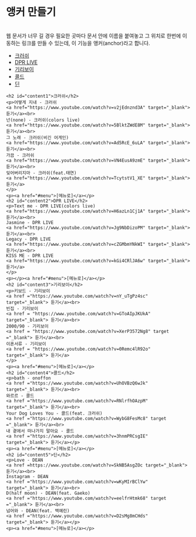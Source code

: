 <!DOCTYPE html>
<html lang="ko">
<head>
    <meta charset="UTF-8">
    <meta http-equiv="X-UA-Compatible" content="IE=edge">
    <meta name="viewport" content="width=device-width, initial-scale=1.0">
    <title>21_3_7</title>
</head>
<body>
    <h1> 앵커 만들기</h1><br>
    웹 문서가 너무 길 경우 필요한 곳마다 문서 안에 이름을 붙여놓고 그 위치로 한번에 이동하는 링크를 만들 수 있는데, 이 기능을 앵커(anchor)라고 합니다.
    <ul id="menu">
        <li><a href="#content1">크러쉬</a></li>
        <li><a href="#content2">DPR LIVE</a></li>
        <li><a href="#content3">기리보이</a></li>
        <li><a href="#content4">콜드</a></li>
        <li><a href="#content5">딘</a></li>
    </ul>

    <h2 id="content1">크러쉬</h2>
    <p>어떻게 지내 - 크러쉬
    <a href="https://www.youtube.com/watch?v=v2jEdnznd3A" target="_blank"> 듣기</a><br>
    넌(none) - 크러쉬(colors live)
    <a href="https://www.youtube.com/watch?v=5BlktZWdE8M" target="_blank"> 듣기</a><br>
    그 노래 - 크러쉬(비긴 어게인)
    <a href="https://www.youtube.com/watch?v=Ad5RcE_6uLA" target="_blank"> 듣기</a><br>
    가끔 - 크러쉬
    <a href="https://www.youtube.com/watch?v=VN4EusA9zmE" target="_blank"> 듣기</a><br>
    잊어버리지마 - 크러쉬(feat.태연)
    <a href="https://www.youtube.com/watch?v=TcytstV1_XE" target="_blank"> 듣기</a>
    </p>
    <p><a href="#menu">[메뉴로]</a></p>
    <h2 id="content2">DPR LIVE</h2>
    <p>Text me - DPR LIVE(colors live)
    <a href="https://www.youtube.com/watch?v=H6azLn1Cj1A" target="_blank"> 듣기</a><br>
    Jasmine - DPR LIVE
    <a href="https://www.youtube.com/watch?v=Jg9NbDizoPM" target="_blank"> 듣기</a><br>
    Legacy - DPR LIVE
    <a href="https://www.youtube.com/watch?v=cZGMbmYNkWI" target="_blank"> 듣기</a><br>
    KISS ME - DPR LIVE
    <a href="https://www.youtube.com/watch?v=kGi4CRlJA6w" target="_blank"> 듣기</a>
    </p>
    <p></p><a href="#menu">[메뉴로]</a></p>
    <h2 id="content3">기리보이</h2>
    <p>키보드 - 기리보이
    <a href ="https://www.youtube.com/watch?v=nY_uTgPz4sc" target="_blank"> 듣기</a><br>
    빈집 - 기리보이
    <a href = "https://www.youtube.com/watch?v=GToAIpJKUkA" target="_blank"> 듣기</a><br>
    2000/90 - 기리보이
    <a href = "https://www.youtube.com/watch?v=XerP3572Ng8" target ="_blank"> 듣기</a><br>
    이혼서류 - 기리보이
    <a href = "https://www.youtube.com/watch?v=0Remc4lR92o" target="_blank"> 듣기</a>
    </p>
    <p><a href="#menu">[메뉴로]</a></p>
    <h2 id="content4">콜드</h2>
    <p>bath - onoffon
    <a href ="https://www.youtube.com/watch?v=UhOVBzQ6wJk" target="_blank"> 듣기</a><br>
    와르르 - 콜드
    <a href ="https://www.youtube.com/watch?v=RNlrfhOAzpM" target="_blank"> 듣기</a><br>
    Your Dog Loves You - 콜드(feat. 크러쉬)
    <a href ="https://www.youtube.com/watch?v=WybG8FesMc8" target ="_blank"> 듣기</a><br>
    내 곁에서 떠나가지 말아요 - 콜드
    <a href ="https://www.youtube.com/watch?v=3hnmPRCsgIE" target="_blank"> 듣기</a></p>
    <p><a href="#menu">[메뉴로]</a></p>
    <h2 id="content5">딘</h2>
    <p>Love - DEAN
    <a href =https://www.youtube.com/watch?v=SkNB5AsgZOc target="_blank"> 듣기</a><br>
    Instagram - DEAN
    <a href ="https://www.youtube.com/watch?v=wKyMIrBClYw" target="_blank"> 듣기</a><br>
    D(half moon) - DEAN(feat. Gaeko)
    <a href ="https://www.youtube.com/watch?v=eelfrHtmk68" target ="_blank"> 듣기</a><br>
    넘어와 - DEAN(feat. 백예린)
    <a href ="https://www.youtube.com/watch?v=D2sMg8mCHds" target="_blank"> 듣기</a></p>
    <p><a href="#menu">[메뉴로]</a></p>
</body>
</html>
